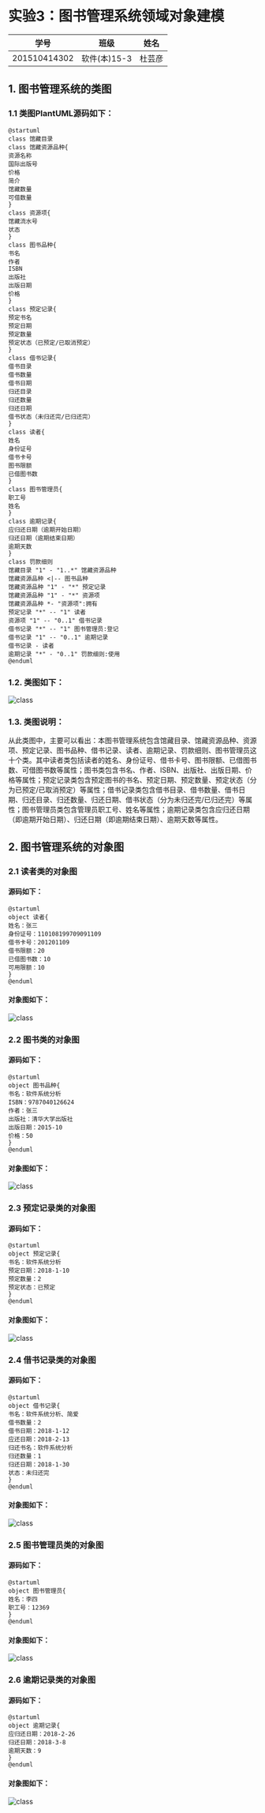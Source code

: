 ﻿# 实验3：图书管理系统领域对象建模
|学号|班级|姓名|
|:-------:|:-------------: | :----------:|
|201510414302|软件(本)15-3|杜芸彦|

## 1. 图书管理系统的类图

### 1.1 类图PlantUML源码如下：

``` class
@startuml
class 馆藏目录
class 馆藏资源品种{
资源名称
国际出版号
价格
简介
馆藏数量
可借数量
}
class 资源项{
馆藏流水号
状态
}
class 图书品种{
书名
作者
ISBN
出版社
出版日期
价格
}
class 预定记录{
预定书名
预定日期
预定数量
预定状态（已预定/已取消预定）
}
class 借书记录{
借书目录
借书数量
借书日期
归还目录
归还数量
归还日期
借书状态（未归还完/已归还完）
}
class 读者{
姓名
身份证号
借书卡号
图书限额
已借图书数
}
class 图书管理员{
职工号
姓名
}
class 逾期记录{
应归还日期（逾期开始日期）
归还日期（逾期结束日期）
逾期天数
}
class 罚款细则
馆藏目录 "1" - "1..*" 馆藏资源品种
馆藏资源品种 <|-- 图书品种
馆藏资源品种 "1" - "*" 预定记录
馆藏资源品种 "1" - "*" 资源项
馆藏资源品种 *- "资源项":拥有
预定记录 "*" -- "1" 读者
资源项 "1" -- "0..1" 借书记录
借书记录 "*" -- "1" 图书管理员:登记
借书记录 "1" -- "0..1" 逾期记录
借书记录 - 读者
逾期记录 "*" - "0..1" 罚款细则:使用
@enduml
```

### 1.2. 类图如下：

![class](class1.png)

### 1.3. 类图说明：

从此类图中，主要可以看出：本图书管理系统包含馆藏目录、馆藏资源品种、资源项、预定记录、图书品种、借书记录、读者、逾期记录、罚款细则、图书管理员这十个类。其中读者类包括读者的姓名、身份证号、借书卡号、图书限额、已借图书数、可借图书数等属性；图书类包含书名、作者、ISBN、出版社、出版日期、价格等属性；预定记录类包含预定图书的书名、预定日期、预定数量、预定状态（分为已预定/已取消预定）等属性；借书记录类包含借书目录、借书数量、借书日期、归还目录、归还数量、归还日期、借书状态（分为未归还完/已归还完）等属性；图书管理员类包含管理员职工号、姓名等属性；逾期记录类包含应归还日期（即逾期开始日期）、归还日期（即逾期结束日期）、逾期天数等属性。


## 2. 图书管理系统的对象图
### 2.1 读者类的对象图
#### 源码如下：
``` object1
@startuml
object 读者{
姓名：张三
身份证号：110108199709091109
借书卡号：201201109
借书限额：20
已借图书数：10
可用限额：10
}
@enduml
```
#### 对象图如下：

![class](object1.png)

### 2.2 图书类的对象图
#### 源码如下：
``` object2
@startuml
object 图书品种{
书名：软件系统分析
ISBN：9787040126624
作者：张三
出版社：清华大学出版社
出版日期：2015-10
价格：50
}
@enduml
```
#### 对象图如下：

![class](object2.png)

### 2.3 预定记录类的对象图
#### 源码如下：
``` object3
@startuml
object 预定记录{
书名：软件系统分析
预定日期：2018-1-10
预定数量：2
预定状态：已预定
}
@enduml
```
#### 对象图如下：

![class](object3.png)

### 2.4 借书记录类的对象图
#### 源码如下：
``` object4
@startuml
object 借书记录{
书名：软件系统分析、简爱
借书数量：2
借书日期：2018-1-12
应还日期：2018-2-13
归还书名：软件系统分析
归还数量：1
归还日期：2018-1-30
状态：未归还完
}
@enduml
```
#### 对象图如下：

![class](object4.png)

### 2.5 图书管理员类的对象图
#### 源码如下：
``` object5
@startuml
object 图书管理员{
姓名：李四
职工号：12369
}
@enduml
```
#### 对象图如下：

![class](object5.png)

### 2.6 逾期记录类的对象图
#### 源码如下：
``` object6
@startuml
object 逾期记录{
应归还日期：2018-2-26
归还日期：2018-3-8
逾期天数：9
}
@enduml
```
#### 对象图如下：

![class](object6.png)
